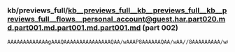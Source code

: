 ### kb/previews_full/kb__previews_full__kb__previews_full__kb__previews_full__flows__personal_account@guest.har.part020.md.part001.md.part001.md.part001.md (part 002)

```md
AAAAAAAAAAAAAgAAAQAAAAAAAAAAAAAAAQAA/wAAAP8AAAAAAQAA/wAA//8AAAAAAAAA/wAA//8AAAEAAAAAAAEA//8AAAD/AAAA/wEAAP8AAAEAAQD//wAAAAAAAAD/AAAA/wAAAAABAP8A
```

```
